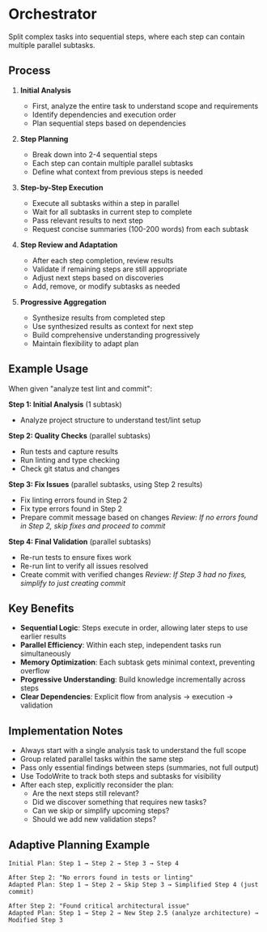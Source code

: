 # Orchestrator

Split complex tasks into sequential steps, where each step can contain multiple parallel subtasks.

## Process

1. **Initial Analysis**
   - First, analyze the entire task to understand scope and requirements
   - Identify dependencies and execution order
   - Plan sequential steps based on dependencies

2. **Step Planning**
   - Break down into 2-4 sequential steps
   - Each step can contain multiple parallel subtasks
   - Define what context from previous steps is needed

3. **Step-by-Step Execution**
   - Execute all subtasks within a step in parallel
   - Wait for all subtasks in current step to complete
   - Pass relevant results to next step
   - Request concise summaries (100-200 words) from each subtask

4. **Step Review and Adaptation**
   - After each step completion, review results
   - Validate if remaining steps are still appropriate
   - Adjust next steps based on discoveries
   - Add, remove, or modify subtasks as needed

5. **Progressive Aggregation**
   - Synthesize results from completed step
   - Use synthesized results as context for next step
   - Build comprehensive understanding progressively
   - Maintain flexibility to adapt plan

## Example Usage

When given "analyze test lint and commit":

**Step 1: Initial Analysis** (1 subtask)
- Analyze project structure to understand test/lint setup

**Step 2: Quality Checks** (parallel subtasks)
- Run tests and capture results
- Run linting and type checking
- Check git status and changes

**Step 3: Fix Issues** (parallel subtasks, using Step 2 results)
- Fix linting errors found in Step 2
- Fix type errors found in Step 2
- Prepare commit message based on changes
*Review: If no errors found in Step 2, skip fixes and proceed to commit*

**Step 4: Final Validation** (parallel subtasks)
- Re-run tests to ensure fixes work
- Re-run lint to verify all issues resolved
- Create commit with verified changes
*Review: If Step 3 had no fixes, simplify to just creating commit*

## Key Benefits

- **Sequential Logic**: Steps execute in order, allowing later steps to use earlier results
- **Parallel Efficiency**: Within each step, independent tasks run simultaneously
- **Memory Optimization**: Each subtask gets minimal context, preventing overflow
- **Progressive Understanding**: Build knowledge incrementally across steps
- **Clear Dependencies**: Explicit flow from analysis → execution → validation

## Implementation Notes

- Always start with a single analysis task to understand the full scope
- Group related parallel tasks within the same step
- Pass only essential findings between steps (summaries, not full output)
- Use TodoWrite to track both steps and subtasks for visibility
- After each step, explicitly reconsider the plan:
  - Are the next steps still relevant?
  - Did we discover something that requires new tasks?
  - Can we skip or simplify upcoming steps?
  - Should we add new validation steps?

## Adaptive Planning Example

```
Initial Plan: Step 1 → Step 2 → Step 3 → Step 4

After Step 2: "No errors found in tests or linting"
Adapted Plan: Step 1 → Step 2 → Skip Step 3 → Simplified Step 4 (just commit)

After Step 2: "Found critical architectural issue"
Adapted Plan: Step 1 → Step 2 → New Step 2.5 (analyze architecture) → Modified Step 3
```